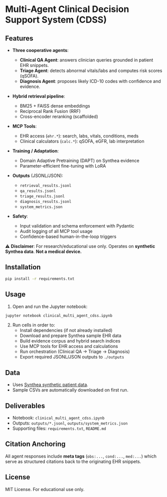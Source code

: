 # Multi-Agent Clinical Decision Support System (CDSS)

## Features

- **Three cooperative agents**:
  - **Clinical QA Agent**: answers clinician queries grounded in patient EHR snippets.
  - **Triage Agent**: detects abnormal vitals/labs and computes risk scores (qSOFA).
  - **Diagnosis Agent**: proposes likely ICD-10 codes with confidence and evidence.

- **Hybrid retrieval pipeline**:
  - BM25 + FAISS dense embeddings
  - Reciprocal Rank Fusion (RRF)
  - Cross-encoder reranking (scaffolded)

- **MCP Tools**:
  - EHR access (`ehr.*`): search, labs, vitals, conditions, meds
  - Clinical calculators (`calc.*`): qSOFA, eGFR, lab interpretation

- **Training / Adaptation**:
  - Domain Adaptive Pretraining (DAPT) on Synthea evidence
  - Parameter-efficient fine-tuning with LoRA

- **Outputs** (JSONL/JSON):
  - `retrieval_results.jsonl`
  - `qa_results.jsonl`
  - `triage_results.jsonl`
  - `diagnosis_results.jsonl`
  - `system_metrics.json`

- **Safety**:
  - Input validation and schema enforcement with Pydantic
  - Audit logging of all MCP tool usage
  - Confidence-based human-in-the-loop triggers

⚠️ **Disclaimer**: For research/educational use only. Operates on **synthetic Synthea data**. **Not a medical device.**

## Installation

```bash
pip install -r requirements.txt
```

## Usage

1. Open and run the Jupyter notebook:

```bash
jupyter notebook clinical_multi_agent_cdss.ipynb
```

2. Run cells in order to:
   - Install dependencies (if not already installed)
   - Download and prepare Synthea sample EHR data
   - Build evidence corpus and hybrid search indices
   - Use MCP tools for EHR access and calculations
   - Run orchestration (Clinical QA → Triage → Diagnosis)
   - Export required JSONL/JSON outputs to `./outputs`

## Data

- Uses [Synthea synthetic patient data](https://synthetichealth.github.io/synthea/).
- Sample CSVs are automatically downloaded on first run.

## Deliverables

- Notebook: `clinical_multi_agent_cdss.ipynb`
- Outputs: `outputs/*.jsonl`, `outputs/system_metrics.json`
- Supporting files: `requirements.txt`, `README.md`

## Citation Anchoring

All agent responses include **meta tags** (`obs:...`, `cond:...`, `med:...`) which serve as structured citations back to the originating EHR snippets.

## License

MIT License. For educational use only.
